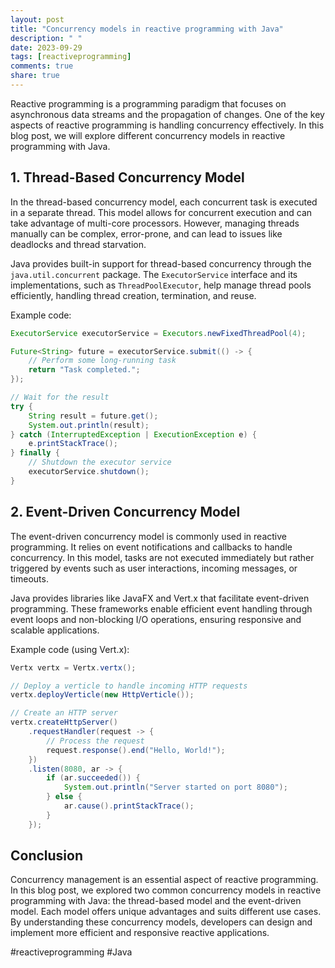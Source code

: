 ```yaml
---
layout: post
title: "Concurrency models in reactive programming with Java"
description: " "
date: 2023-09-29
tags: [reactiveprogramming]
comments: true
share: true
---
```


Reactive programming is a programming paradigm that focuses on asynchronous data streams and the propagation of changes. One of the key aspects of reactive programming is handling concurrency effectively. In this blog post, we will explore different concurrency models in reactive programming with Java.

## 1. Thread-Based Concurrency Model

In the thread-based concurrency model, each concurrent task is executed in a separate thread. This model allows for concurrent execution and can take advantage of multi-core processors. However, managing threads manually can be complex, error-prone, and can lead to issues like deadlocks and thread starvation.

Java provides built-in support for thread-based concurrency through the `java.util.concurrent` package. The `ExecutorService` interface and its implementations, such as `ThreadPoolExecutor`, help manage thread pools efficiently, handling thread creation, termination, and reuse.

Example code:
```java
ExecutorService executorService = Executors.newFixedThreadPool(4);

Future<String> future = executorService.submit(() -> {
    // Perform some long-running task
    return "Task completed.";
});

// Wait for the result
try {
    String result = future.get();
    System.out.println(result);
} catch (InterruptedException | ExecutionException e) {
    e.printStackTrace();
} finally {
    // Shutdown the executor service
    executorService.shutdown();
}
```

## 2. Event-Driven Concurrency Model

The event-driven concurrency model is commonly used in reactive programming. It relies on event notifications and callbacks to handle concurrency. In this model, tasks are not executed immediately but rather triggered by events such as user interactions, incoming messages, or timeouts.

Java provides libraries like JavaFX and Vert.x that facilitate event-driven programming. These frameworks enable efficient event handling through event loops and non-blocking I/O operations, ensuring responsive and scalable applications.

Example code (using Vert.x):
```java
Vertx vertx = Vertx.vertx();

// Deploy a verticle to handle incoming HTTP requests
vertx.deployVerticle(new HttpVerticle());

// Create an HTTP server
vertx.createHttpServer()
    .requestHandler(request -> {
        // Process the request
        request.response().end("Hello, World!");
    })
    .listen(8080, ar -> {
        if (ar.succeeded()) {
            System.out.println("Server started on port 8080");
        } else {
            ar.cause().printStackTrace();
        }
    });
```

## Conclusion

Concurrency management is an essential aspect of reactive programming. In this blog post, we explored two common concurrency models in reactive programming with Java: the thread-based model and the event-driven model. Each model offers unique advantages and suits different use cases. By understanding these concurrency models, developers can design and implement more efficient and responsive reactive applications.

#reactiveprogramming #Java